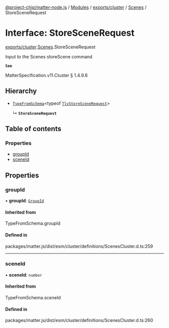 [@project-chip/matter-node.js](../README.md) / [Modules](../modules.md) / [exports/cluster](../modules/exports_cluster.md) / [Scenes](../modules/exports_cluster.Scenes.md) / StoreSceneRequest

# Interface: StoreSceneRequest

[exports/cluster](../modules/exports_cluster.md).[Scenes](../modules/exports_cluster.Scenes.md).StoreSceneRequest

Input to the Scenes storeScene command

**`See`**

MatterSpecification.v11.Cluster § 1.4.9.6

## Hierarchy

- [`TypeFromSchema`](../modules/exports_tlv.md#typefromschema)\<typeof [`TlvStoreSceneRequest`](../modules/exports_cluster.Scenes.md#tlvstorescenerequest)\>

  ↳ **`StoreSceneRequest`**

## Table of contents

### Properties

- [groupId](exports_cluster.Scenes.StoreSceneRequest.md#groupid)
- [sceneId](exports_cluster.Scenes.StoreSceneRequest.md#sceneid)

## Properties

### groupId

• **groupId**: [`GroupId`](../modules/exports_datatype.md#groupid)

#### Inherited from

TypeFromSchema.groupId

#### Defined in

packages/matter.js/dist/esm/cluster/definitions/ScenesCluster.d.ts:259

___

### sceneId

• **sceneId**: `number`

#### Inherited from

TypeFromSchema.sceneId

#### Defined in

packages/matter.js/dist/esm/cluster/definitions/ScenesCluster.d.ts:260
